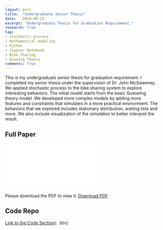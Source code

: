 ```yaml
---
layout: post
title:  "Undergraduate Senior Thesis"
date:   2020-08-23
excerpt: "Undergraduate Thesis for Graduation Requirement."
research: true
tag:
- stochastic process
- mathematical modeling
- Python
- Juypter Notebook
- Bike Sharing
- Queeing Theory
comments: true
---
```


This is my undergraduate senior thesis for graduation requirement. I completed my senior thesis under the supervision of Dr. John McSweeney. We applied stochastic process to the bike sharing system to explore interesting behaviors. The initial model starts from the basic Queueing theory model. We developed more complex models by adding more features and constraints that simulates in a more practical environment. The behaviors that we explored includes stationary distribution, waiting lists and more. We also include visualization of the simulation to better interpret the result. 

## Full Paper
<object data="/assets/Projects/Senior_Project.pdf" type="application/pdf" width="300px" height="300px">
  <embed src="/assets/Projects/Senior_Project.pdf">
      <p>Please download the PDF to view it: <a href="/assets/Projects/Senior_Project.pdf">Download PDF</a>.</p>
  </embed>
</object>

## Code Repo
[Link to the Code Section](https://github.com/MingLyu-byte/Senior-Project/){: .btn}
